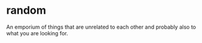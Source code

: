 # random
An emporium of things that are unrelated to each other and probably also to what you are looking for.
